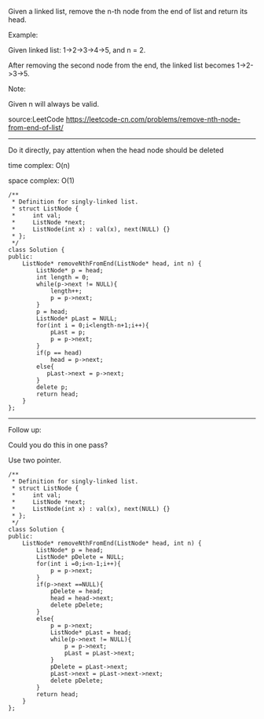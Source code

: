 Given a linked list, remove the n-th node from the end of list and return its head.

Example:

Given linked list: 1->2->3->4->5, and n = 2.

After removing the second node from the end, the linked list becomes 1->2->3->5.

Note:

Given n will always be valid.


source:LeetCode https://leetcode-cn.com/problems/remove-nth-node-from-end-of-list/

***

Do it directly, pay attention when the head node should be deleted

time complex: O(n)  

space complex: O(1)

```
/**
 * Definition for singly-linked list.
 * struct ListNode {
 *     int val;
 *     ListNode *next;
 *     ListNode(int x) : val(x), next(NULL) {}
 * };
 */
class Solution {
public:
    ListNode* removeNthFromEnd(ListNode* head, int n) {
        ListNode* p = head;
        int length = 0;
        while(p->next != NULL){
            length++;
            p = p->next;
        }
        p = head;
        ListNode* pLast = NULL;
        for(int i = 0;i<length-n+1;i++){
            pLast = p;
            p = p->next;
        }
        if(p == head)
            head = p->next;
        else{
           pLast->next = p->next;
        }
        delete p;
        return head;
    }
};

```
***
Follow up:

Could you do this in one pass? 

Use two pointer.
```
/**
 * Definition for singly-linked list.
 * struct ListNode {
 *     int val;
 *     ListNode *next;
 *     ListNode(int x) : val(x), next(NULL) {}
 * };
 */
class Solution {
public:
    ListNode* removeNthFromEnd(ListNode* head, int n) {
        ListNode* p = head;
        ListNode* pDelete = NULL;
        for(int i =0;i<n-1;i++){
            p = p->next;
        }
        if(p->next ==NULL){
            pDelete = head;
            head = head->next;
            delete pDelete;
        }
        else{
            p = p->next;
            ListNode* pLast = head;
            while(p->next != NULL){
                p = p->next;
                pLast = pLast->next;
            }
            pDelete = pLast->next;
            pLast->next = pLast->next->next;
            delete pDelete;
        }
        return head;
    }
};
```
